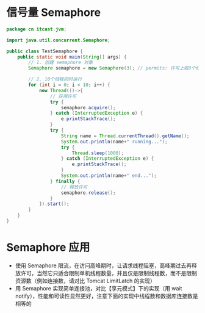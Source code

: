 # 信号量 Semaphore

```java
package cn.itcast.jvm;

import java.util.concurrent.Semaphore;

public class TestSemaphore {
    public static void main(String[] args) {
        // 1. 创建 semaphore 对象
        Semaphore semaphore = new Semaphore(3); // permits: 许可上限3个线程；fair 公平，非公平

        // 2. 10个线程同时运行
        for (int i = 0; i < 10; i++) {
            new Thread(()->{
                // 获得许可
                try {
                    semaphore.acquire();
                } catch (InterruptedException e) {
                    e.printStackTrace();
                }
                try {
                    String name = Thread.currentThread().getName();
                    System.out.println(name+" running...");
                    try {
                        Thread.sleep(1000);
                    } catch (InterruptedException e) {
                        e.printStackTrace();
                    }
                    System.out.println(name+" end...");
                } finally {
                    // 释放许可
                    semaphore.release();
                }
            }).start();
        }
    }
}
```

# Semaphore 应用

- 使用 Semaphore 限流，在访问高峰期时，让请求线程阻塞，高峰期过去再释放许可，当然它只适合限制单机线程数量，并且仅是限制线程数，而不是限制资源数（例如连接数，请对比 Tomcat LimitLatch 的实现）
- 用 Semaphore 实现简单连接池，对比【享元模式】下的实现（用 wait notify），性能和可读性显然更好，注意下面的实现中线程数和数据库连接数是相等的